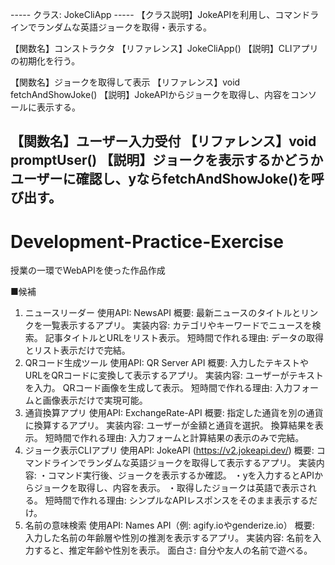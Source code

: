----- クラス: JokeCliApp -----
【クラス説明】JokeAPIを利用し、コマンドラインでランダムな英語ジョークを取得・表示する。

【関数名】コンストラクタ
【リファレンス】JokeCliApp()
【説明】CLIアプリの初期化を行う。

【関数名】ジョークを取得して表示
【リファレンス】void fetchAndShowJoke()
【説明】JokeAPIからジョークを取得し、内容をコンソールに表示する。

【関数名】ユーザー入力受付
【リファレンス】void promptUser()
【説明】ジョークを表示するかどうかユーザーに確認し、yならfetchAndShowJoke()を呼び出す。
-----
# Development-Practice-Exercise
授業の一環でWebAPIを使った作品作成

■候補
1. ニュースリーダー
使用API: NewsAPI
概要: 最新ニュースのタイトルとリンクを一覧表示するアプリ。
実装内容:
カテゴリやキーワードでニュースを検索。
記事タイトルとURLをリスト表示。
短時間で作れる理由: データの取得とリスト表示だけで完結。
2. QRコード生成ツール
使用API: QR Server API
概要: 入力したテキストやURLをQRコードに変換して表示するアプリ。
実装内容:
ユーザーがテキストを入力。
QRコード画像を生成して表示。
短時間で作れる理由: 入力フォームと画像表示だけで実現可能。
3. 通貨換算アプリ
使用API: ExchangeRate-API
概要: 指定した通貨を別の通貨に換算するアプリ。
実装内容:
ユーザーが金額と通貨を選択。
換算結果を表示。
短時間で作れる理由: 入力フォームと計算結果の表示のみで完結。
4. ジョーク表示CLIアプリ
使用API: JokeAPI (https://v2.jokeapi.dev/)
概要: コマンドラインでランダムな英語ジョークを取得して表示するアプリ。
実装内容:
・コマンド実行後、ジョークを表示するか確認。
・yを入力するとAPIからジョークを取得し、内容を表示。
・取得したジョークは英語で表示される。
短時間で作れる理由: シンプルなAPIレスポンスをそのまま表示するだけ。
5. 名前の意味検索
使用API: Names API（例: agify.ioやgenderize.io）
概要: 入力した名前の年齢層や性別の推測を表示するアプリ。
実装内容:
名前を入力すると、推定年齢や性別を表示。
面白さ: 自分や友人の名前で遊べる。